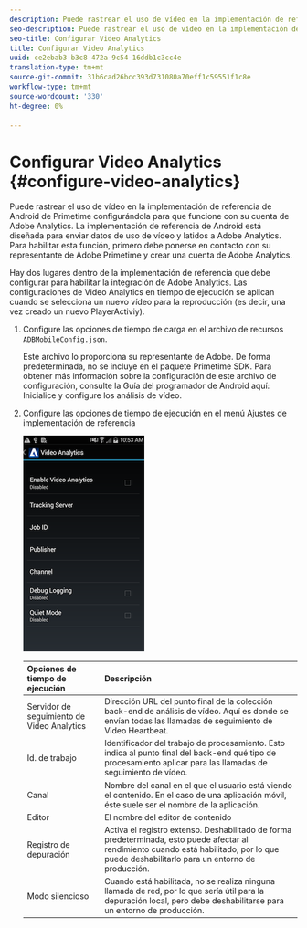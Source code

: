 ```yaml
---
description: Puede rastrear el uso de vídeo en la implementación de referencia de Android de Primetime configurándola para que funcione con su cuenta de Adobe Analytics.
seo-description: Puede rastrear el uso de vídeo en la implementación de referencia de Android de Primetime configurándola para que funcione con su cuenta de Adobe Analytics.
seo-title: Configurar Video Analytics
title: Configurar Video Analytics
uuid: ce2ebab3-b3c8-472a-9c54-16ddb1c3cc4e
translation-type: tm+mt
source-git-commit: 31b6cad26bcc393d731080a70eff1c59551f1c8e
workflow-type: tm+mt
source-wordcount: '330'
ht-degree: 0%

---
```



# Configurar Video Analytics {#configure-video-analytics}

Puede rastrear el uso de vídeo en la implementación de referencia de Android de Primetime configurándola para que funcione con su cuenta de Adobe Analytics. La implementación de referencia de Android está diseñada para enviar datos de uso de vídeo y latidos a Adobe Analytics. Para habilitar esta función, primero debe ponerse en contacto con su representante de Adobe Primetime y crear una cuenta de Adobe Analytics.

Hay dos lugares dentro de la implementación de referencia que debe configurar para habilitar la integración de Adobe Analytics. Las configuraciones de Video Analytics en tiempo de ejecución se aplican cuando se selecciona un nuevo vídeo para la reproducción (es decir, una vez creado un nuevo PlayerActiviy).

1. Configure las opciones de tiempo de carga en el archivo de recursos `ADBMobileConfig.json`.

   Este archivo lo proporciona su representante de Adobe. De forma predeterminada, no se incluye en el paquete Primetime SDK. Para obtener más información sobre la configuración de este archivo de configuración, consulte la Guía del programador de Android aquí: Inicialice y configure los análisis de vídeo.
1. Configure las opciones de tiempo de ejecución en el menú Ajustes de implementación de referencia

   ![](assets/img_psdk_ref_impl_va-settings-menu.png)

   | Opciones de tiempo de ejecución | Descripción |
   |---|---|
   | Servidor de seguimiento de Video Analytics | Dirección URL del punto final de la colección back-end de análisis de vídeo. Aquí es donde se envían todas las llamadas de seguimiento de Video Heartbeat. |
   | Id. de trabajo | Identificador del trabajo de procesamiento. Esto indica al punto final del back-end qué tipo de procesamiento aplicar para las llamadas de seguimiento de vídeo. |
   | Canal | Nombre del canal en el que el usuario está viendo el contenido. En el caso de una aplicación móvil, éste suele ser el nombre de la aplicación. |
   | Editor | El nombre del editor de contenido |
   | Registro de depuración | Activa el registro extenso. Deshabilitado de forma predeterminada, esto puede afectar al rendimiento cuando está habilitado, por lo que puede deshabilitarlo para un entorno de producción. |
   | Modo silencioso | Cuando está habilitada, no se realiza ninguna llamada de red, por lo que sería útil para la depuración local, pero debe deshabilitarse para un entorno de producción. |